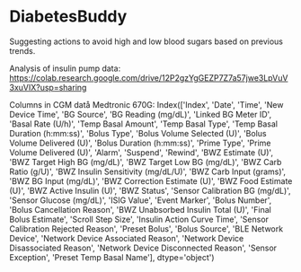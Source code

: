 # DiabetesBuddy

Suggesting actions to avoid high and low blood sugars based on previous trends.

Analysis of insulin pump data:
https://colab.research.google.com/drive/12P2gzYgGEZP7Z7a57jwe3LpVuV3xuVIX?usp=sharing

Columns in CGM datå Medtronic 670G:
Index(['Index', 'Date', 'Time', 'New Device Time', 'BG Source',
       'BG Reading (mg/dL)', 'Linked BG Meter ID', 'Basal Rate (U/h)',
       'Temp Basal Amount', 'Temp Basal Type', 'Temp Basal Duration (h:mm:ss)',
       'Bolus Type', 'Bolus Volume Selected (U)', 'Bolus Volume Delivered (U)',
       'Bolus Duration (h:mm:ss)', 'Prime Type', 'Prime Volume Delivered (U)',
       'Alarm', 'Suspend', 'Rewind', 'BWZ Estimate (U)',
       'BWZ Target High BG (mg/dL)', 'BWZ Target Low BG (mg/dL)',
       'BWZ Carb Ratio (g/U)', 'BWZ Insulin Sensitivity (mg/dL/U)',
       'BWZ Carb Input (grams)', 'BWZ BG Input (mg/dL)',
       'BWZ Correction Estimate (U)', 'BWZ Food Estimate (U)',
       'BWZ Active Insulin (U)', 'BWZ Status', 'Sensor Calibration BG (mg/dL)',
       'Sensor Glucose (mg/dL)', 'ISIG Value', 'Event Marker', 'Bolus Number',
       'Bolus Cancellation Reason', 'BWZ Unabsorbed Insulin Total (U)',
       'Final Bolus Estimate', 'Scroll Step Size', 'Insulin Action Curve Time',
       'Sensor Calibration Rejected Reason', 'Preset Bolus', 'Bolus Source',
       'BLE Network Device', 'Network Device Associated Reason',
       'Network Device Disassociated Reason',
       'Network Device Disconnected Reason', 'Sensor Exception',
       'Preset Temp Basal Name'],
      dtype='object')
      

